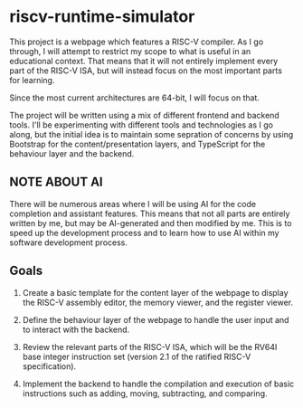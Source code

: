 # riscv-runtime-simulator

This project is a webpage which features a RISC-V compiler. As I go through, I will attempt to restrict my scope to what is useful in an educational context. That means that it will not entirely implement every part of the RISC-V ISA, but will instead focus on the most important parts for learning.

Since the most current architectures are 64-bit, I will focus on that. 

The project will be written using a mix of different frontend and backend tools. I'll be experimenting with different tools and technologies as I go along, but the initial idea is to maintain some sepration of concerns by using  Bootstrap for the content/presentation layers, and TypeScript for the behaviour layer and the backend.

## NOTE ABOUT AI
There will be numerous areas where I will be using AI for the code completion and assistant features. This means that not all parts are entirely written by me, but may be AI-generated and then modified by me. This is to speed up the development process and to learn how to use AI within my software development process.

## Goals
1. Create a basic template for the content layer of the webpage to display the RISC-V assembly editor, the memory viewer, and the register viewer.

2. Define the behaviour layer of the webpage to handle the user input and to interact with the backend.

3. Review the relevant parts of the RISC-V ISA, which will be the RV64I base integer instruction set (version 2.1 of the ratified RISC-V specification).

4. Implement the backend to handle the compilation and execution of basic instructions such as adding, moving, subtracting, and comparing.
